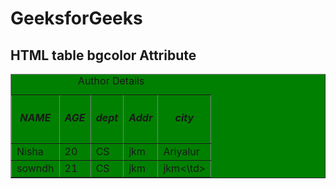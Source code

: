<!DOCTYPE html>
<html>
 <head>
    <title>
        HTML table bgcolor Attribute
    </title>
</head>
 
<body>
    <h1>GeeksforGeeks</h1>
  <h2>HTML table bgcolor Attribute</h2>
  <table border="1"
           bgcolor="green">
        <caption>
          Author Details
      </caption>
  <tr>
            <th><h5>NAME</h5></th>
            <th><h5>AGE</h5></th>
            <th><h5>dept</h5></th>
            <th><h5>Addr</h5></th>
            <th><h5>city</h5></th>
        </tr>
        <tr>
            <td>Nisha</td>
            <td>20</td>
            <td>CS</td>
            <td>jkm</td>
            <td>Ariyalur</td>
        </tr>
        <tr>
            <td>sowndh</td>
            <td>21</td>
            <td>CS</td>
            <td>jkm</td>
            <td>jkm<\td>
            </tr>
     </table>
</body>
 </html>





